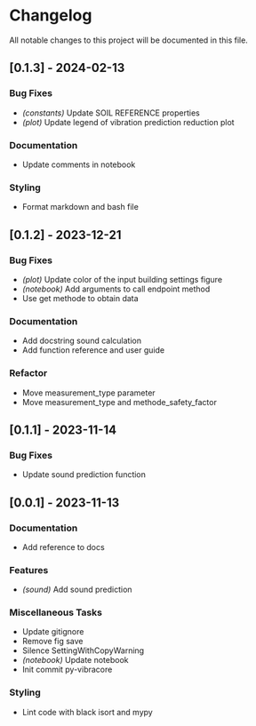 # Changelog

All notable changes to this project will be documented in this file.

## [0.1.3] - 2024-02-13

### Bug Fixes

- *(constants)* Update SOIL REFERENCE properties
- *(plot)* Update legend of vibration prediction reduction plot

### Documentation

- Update comments in notebook

### Styling

- Format markdown and bash file

## [0.1.2] - 2023-12-21

### Bug Fixes

- *(plot)* Update color of the input building settings figure
- *(notebook)* Add arguments to call endpoint method
- Use get methode to obtain data

### Documentation

- Add docstring sound calculation
- Add function reference and user guide

### Refactor

- Move measurement_type parameter
- Move measurement_type and methode_safety_factor

## [0.1.1] - 2023-11-14

### Bug Fixes

- Update sound prediction function

## [0.0.1] - 2023-11-13

### Documentation

- Add reference to docs

### Features

- *(sound)* Add sound prediction

### Miscellaneous Tasks

- Update gitignore
- Remove fig save
- Silence SettingWithCopyWarning
- *(notebook)* Update notebook
- Init commit py-vibracore

### Styling

- Lint code with black isort and mypy

<!-- CEMS BV. -->
